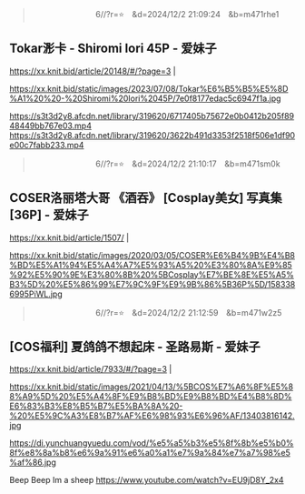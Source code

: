 
>　　　　　　　　6//?r=⭐　&d=2024/12/2 21:09:24　&b=m471rhe1
## Tokar浵卡 - Shiromi Iori 45P - 爱妹子
https://xx.knit.bid/article/20148/#/?page=3
|

https://xx.knit.bid/static/images/2023/07/08/Tokar%E6%B5%B5%E5%8D%A1%20%20-%20Shiromi%20Iori%2045P/7e0f8177edac5c6947f1a.jpg

https://s3t3d2y8.afcdn.net/library/319620/6717405b75672e0b0412b205f8948449bb767e03.mp4
https://s3t3d2y8.afcdn.net/library/319620/3622b491d3353f2518f506e1df90e00c7fabb233.mp4

>　　　　　　　　6//?r=⭐　&d=2024/12/2 21:10:17　&b=m471sm0k
## COSER洛丽塔大哥 《酒吞》 [Cosplay美女] 写真集[36P] - 爱妹子
https://xx.knit.bid/article/1507/
|

https://xx.knit.bid/static/images/2020/03/05/COSER%E6%B4%9B%E4%B8%BD%E5%A1%94%E5%A4%A7%E5%93%A5%20%E3%80%8A%E9%85%92%E5%90%9E%E3%80%8B%20%5BCosplay%E7%BE%8E%E5%A5%B3%5D%20%E5%86%99%E7%9C%9F%E9%9B%86%5B36P%5D/1583386995PiWL.jpg

>　　　　　　　　6//?r=⭐　&d=2024/12/2 21:12:59　&b=m471w2z5
## [COS福利] 夏鸽鸽不想起床 - 圣路易斯 - 爱妹子
https://xx.knit.bid/article/7933/#/?page=3
|

https://xx.knit.bid/static/images/2021/04/13/%5BCOS%E7%A6%8F%E5%88%A9%5D%20%E5%A4%8F%E9%B8%BD%E9%B8%BD%E4%B8%8D%E6%83%B3%E8%B5%B7%E5%BA%8A%20-%20%E5%9C%A3%E8%B7%AF%E6%98%93%E6%96%AF/13403816142.jpg

https://di.yunchuangyuedu.com/vod/%e5%a5%b3%e5%8f%8b%e5%b0%8f%e8%8a%b8%e6%9a%91%e6%a0%a1%e7%9a%84%e7%a7%98%e5%af%86.jpg

Beep Beep Im a sheep
https://www.youtube.com/watch?v=EU9jD8Y_2x4
